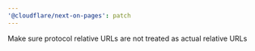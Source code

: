 ```yaml
---
'@cloudflare/next-on-pages': patch
---
```


Make sure protocol relative URLs are not treated as actual relative URLs
